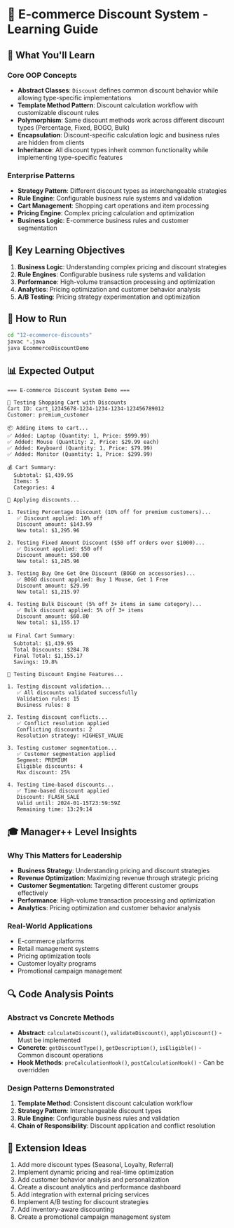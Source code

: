 # 🛒 E-commerce Discount System - Learning Guide

## 🎯 What You'll Learn

### Core OOP Concepts
- **Abstract Classes**: `Discount` defines common discount behavior while allowing type-specific implementations
- **Template Method Pattern**: Discount calculation workflow with customizable discount rules
- **Polymorphism**: Same discount methods work across different discount types (Percentage, Fixed, BOGO, Bulk)
- **Encapsulation**: Discount-specific calculation logic and business rules are hidden from clients
- **Inheritance**: All discount types inherit common functionality while implementing type-specific features

### Enterprise Patterns
- **Strategy Pattern**: Different discount types as interchangeable strategies
- **Rule Engine**: Configurable business rule systems and validation
- **Cart Management**: Shopping cart operations and item processing
- **Pricing Engine**: Complex pricing calculation and optimization
- **Business Logic**: E-commerce business rules and customer segmentation

## 🚀 Key Learning Objectives

1. **Business Logic**: Understanding complex pricing and discount strategies
2. **Rule Engines**: Configurable business rule systems and validation
3. **Performance**: High-volume transaction processing and optimization
4. **Analytics**: Pricing optimization and customer behavior analysis
5. **A/B Testing**: Pricing strategy experimentation and optimization

## 🔧 How to Run

```bash
cd "12-ecommerce-discounts"
javac *.java
java EcommerceDiscountDemo
```

## 📊 Expected Output

```
=== E-commerce Discount System Demo ===

🛒 Testing Shopping Cart with Discounts
Cart ID: cart_12345678-1234-1234-1234-123456789012
Customer: premium_customer

📦 Adding items to cart...
✅ Added: Laptop (Quantity: 1, Price: $999.99)
✅ Added: Mouse (Quantity: 2, Price: $29.99 each)
✅ Added: Keyboard (Quantity: 1, Price: $79.99)
✅ Added: Monitor (Quantity: 1, Price: $299.99)

💰 Cart Summary:
  Subtotal: $1,439.95
  Items: 5
  Categories: 4

🎯 Applying discounts...

1. Testing Percentage Discount (10% off for premium customers)...
   ✅ Discount applied: 10% off
   Discount amount: $143.99
   New total: $1,295.96

2. Testing Fixed Amount Discount ($50 off orders over $1000)...
   ✅ Discount applied: $50 off
   Discount amount: $50.00
   New total: $1,245.96

3. Testing Buy One Get One Discount (BOGO on accessories)...
   ✅ BOGO discount applied: Buy 1 Mouse, Get 1 Free
   Discount amount: $29.99
   New total: $1,215.97

4. Testing Bulk Discount (5% off 3+ items in same category)...
   ✅ Bulk discount applied: 5% off 3+ items
   Discount amount: $60.80
   New total: $1,155.17

📊 Final Cart Summary:
  Subtotal: $1,439.95
  Total Discounts: $284.78
  Final Total: $1,155.17
  Savings: 19.8%

🎯 Testing Discount Engine Features...

1. Testing discount validation...
   ✅ All discounts validated successfully
   Validation rules: 15
   Business rules: 8

2. Testing discount conflicts...
   ✅ Conflict resolution applied
   Conflicting discounts: 2
   Resolution strategy: HIGHEST_VALUE

3. Testing customer segmentation...
   ✅ Customer segmentation applied
   Segment: PREMIUM
   Eligible discounts: 4
   Max discount: 25%

4. Testing time-based discounts...
   ✅ Time-based discount applied
   Discount: FLASH_SALE
   Valid until: 2024-01-15T23:59:59Z
   Remaining time: 13:29:14
```

## 🎓 Manager++ Level Insights

### Why This Matters for Leadership
- **Business Strategy**: Understanding pricing and discount strategies
- **Revenue Optimization**: Maximizing revenue through strategic pricing
- **Customer Segmentation**: Targeting different customer groups effectively
- **Performance**: High-volume transaction processing and optimization
- **Analytics**: Pricing optimization and customer behavior analysis

### Real-World Applications
- E-commerce platforms
- Retail management systems
- Pricing optimization tools
- Customer loyalty programs
- Promotional campaign management

## 🔍 Code Analysis Points

### Abstract vs Concrete Methods
- **Abstract**: `calculateDiscount()`, `validateDiscount()`, `applyDiscount()` - Must be implemented
- **Concrete**: `getDiscountType()`, `getDescription()`, `isEligible()` - Common discount operations
- **Hook Methods**: `preCalculationHook()`, `postCalculationHook()` - Can be overridden

### Design Patterns Demonstrated
1. **Template Method**: Consistent discount calculation workflow
2. **Strategy Pattern**: Interchangeable discount types
3. **Rule Engine**: Configurable business rules and validation
4. **Chain of Responsibility**: Discount application and conflict resolution

## 🚀 Extension Ideas

1. Add more discount types (Seasonal, Loyalty, Referral)
2. Implement dynamic pricing and real-time optimization
3. Add customer behavior analysis and personalization
4. Create a discount analytics and performance dashboard
5. Add integration with external pricing services
6. Implement A/B testing for discount strategies
7. Add inventory-aware discounting
8. Create a promotional campaign management system